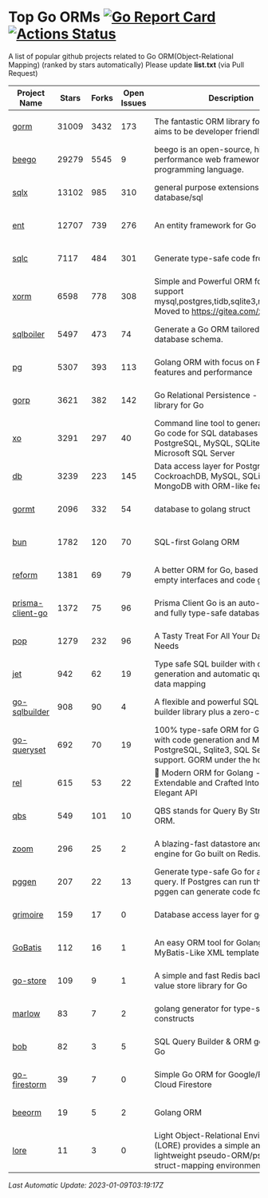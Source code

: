 # Top Go ORMs [![Go Report Card](https://goreportcard.com/badge/github.com/d-tsuji/awesome-go-orms)](https://goreportcard.com/report/github.com/d-tsuji/awesome-go-orms) [![Actions Status](https://github.com/d-tsuji/awesome-go-orms/workflows/CI/badge.svg)](https://github.com/d-tsuji/awesome-go-orms/actions)
A list of popular github projects related to Go ORM(Object-Relational Mapping) (ranked by stars automatically)
Please update **list.txt** (via Pull Request)

| Project Name | Stars | Forks | Open Issues | Description | Last Update |
| ------------ | ----- | ----- | ----------- | ----------- | ----------- |
| [gorm](https://github.com/go-gorm/gorm) | 31009 | 3432 | 173 | The fantastic ORM library for Golang, aims to be developer friendly | 2023-01-09 03:03:55 |
| [beego](https://github.com/beego/beego) | 29279 | 5545 | 9 | beego is an open-source, high-performance web framework for the Go programming language. | 2023-01-08 21:29:23 |
| [sqlx](https://github.com/jmoiron/sqlx) | 13102 | 985 | 310 | general purpose extensions to golang's database/sql | 2023-01-09 02:52:58 |
| [ent](https://github.com/ent/ent) | 12707 | 739 | 276 | An entity framework for Go | 2023-01-09 02:08:28 |
| [sqlc](https://github.com/kyleconroy/sqlc) | 7117 | 484 | 301 | Generate type-safe code from SQL | 2023-01-09 02:14:59 |
| [xorm](https://github.com/go-xorm/xorm) | 6598 | 778 | 308 | Simple and Powerful ORM for Go, support mysql,postgres,tidb,sqlite3,mssql,oracle, Moved to https://gitea.com/xorm/xorm | 2023-01-08 07:36:58 |
| [sqlboiler](https://github.com/volatiletech/sqlboiler) | 5497 | 473 | 74 | Generate a Go ORM tailored to your database schema. | 2023-01-09 02:12:54 |
| [pg](https://github.com/go-pg/pg) | 5307 | 393 | 113 | Golang ORM with focus on PostgreSQL features and performance | 2023-01-08 13:53:21 |
| [gorp](https://github.com/go-gorp/gorp) | 3621 | 382 | 142 | Go Relational Persistence - an ORM-ish library for Go | 2023-01-08 13:52:33 |
| [xo](https://github.com/xo/xo) | 3291 | 297 | 40 | Command line tool to generate idiomatic Go code for SQL databases supporting PostgreSQL, MySQL, SQLite, Oracle, and Microsoft SQL Server | 2023-01-08 22:53:54 |
| [db](https://github.com/upper/db) | 3239 | 223 | 145 | Data access layer for PostgreSQL, CockroachDB, MySQL, SQLite and MongoDB with ORM-like features. | 2023-01-06 15:15:22 |
| [gormt](https://github.com/xxjwxc/gormt) | 2096 | 332 | 54 | database to golang struct | 2023-01-09 02:46:07 |
| [bun](https://github.com/uptrace/bun) | 1782 | 120 | 70 | SQL-first Golang ORM | 2023-01-08 13:43:53 |
| [reform](https://github.com/go-reform/reform) | 1381 | 69 | 79 | A better ORM for Go, based on non-empty interfaces and code generation. | 2023-01-06 15:39:25 |
| [prisma-client-go](https://github.com/prisma/prisma-client-go) | 1372 | 75 | 96 | Prisma Client Go is an auto-generated and fully type-safe database client | 2023-01-09 00:19:27 |
| [pop](https://github.com/gobuffalo/pop) | 1279 | 232 | 96 | A Tasty Treat For All Your Database Needs | 2023-01-05 08:45:28 |
| [jet](https://github.com/go-jet/jet) | 942 | 62 | 19 | Type safe SQL builder with code generation and automatic query result data mapping | 2023-01-09 00:24:33 |
| [go-sqlbuilder](https://github.com/huandu/go-sqlbuilder) | 908 | 90 | 4 | A flexible and powerful SQL string builder library plus a zero-config ORM. | 2023-01-03 13:43:48 |
| [go-queryset](https://github.com/jirfag/go-queryset) | 692 | 70 | 19 | 100% type-safe ORM for Go (Golang) with code generation and MySQL, PostgreSQL, Sqlite3, SQL Server support. GORM under the hood. | 2022-12-30 10:23:02 |
| [rel](https://github.com/go-rel/rel) | 615 | 53 | 22 | :gem: Modern ORM for Golang - Testable, Extendable and Crafted Into a Clean and Elegant API | 2023-01-04 13:44:40 |
| [qbs](https://github.com/coocood/qbs) | 549 | 101 | 10 | QBS stands for Query By Struct. A Go ORM. | 2022-09-09 08:32:11 |
| [zoom](https://github.com/albrow/zoom) | 296 | 25 | 2 | A blazing-fast datastore and querying engine for Go built on Redis. | 2022-12-17 18:45:31 |
| [pggen](https://github.com/jschaf/pggen) | 207 | 22 | 13 | Generate type-safe Go for any Postgres query. If Postgres can run the query, pggen can generate code for it. | 2023-01-03 06:55:53 |
| [grimoire](https://github.com/Fs02/grimoire) | 159 | 17 | 0 | Database access layer for golang | 2022-12-21 15:18:02 |
| [GoBatis](https://github.com/mei-rune/GoBatis) | 112 | 16 | 1 | An easy ORM tool for Golang, support MyBatis-Like XML template SQL | 2022-12-02 04:21:56 |
| [go-store](https://github.com/gosuri/go-store) | 109 | 9 | 1 | A simple and fast Redis backed key-value store library for Go | 2022-09-27 09:00:46 |
| [marlow](https://github.com/dadleyy/marlow) | 83 | 7 | 2 | golang generator for type-safe sql api constructs | 2022-11-16 06:53:52 |
| [bob](https://github.com/stephenafamo/bob) | 82 | 3 | 5 | SQL Query Builder & ORM generator for Go | 2023-01-08 13:41:35 |
| [go-firestorm](https://github.com/jschoedt/go-firestorm) | 39 | 7 | 0 | Simple Go ORM for Google/Firebase Cloud Firestore | 2022-12-01 13:17:11 |
| [beeorm](https://github.com/latolukasz/beeorm) | 19 | 5 | 2 | Golang ORM | 2023-01-02 22:30:48 |
| [lore](https://github.com/abrahambotros/lore) | 11 | 3 | 0 | Light Object-Relational Environment (LORE) provides a simple and lightweight pseudo-ORM/pseudo-struct-mapping environment for Go | 2022-09-27 09:01:01 |

*Last Automatic Update: 2023-01-09T03:19:17Z*